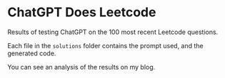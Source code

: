 # ChatGPT Does Leetcode
Results of testing ChatGPT on the 100 most recent Leetcode questions.

Each file in the `solutions` folder contains the prompt used, and the generated code.

You can see an analysis of the results on my blog.
